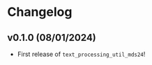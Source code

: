 # Changelog

<!--next-version-placeholder-->

## v0.1.0 (08/01/2024)

- First release of `text_processing_util_mds24`!